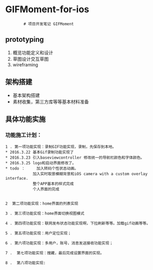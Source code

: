 # GIFMoment-for-ios
			# 项目开发笔记 GIFMoment

## prototyping			
1. 概览功能定义和设计
2. 草图设计交互草图
3. wireframing
 			
## 架构搭建
- 基本架构搭建
- 素材收集，第三方库等等基本材料准备
## 具体功能实施
### 功能施工计划：
	1 . 第一项功能实现：录制GIF功能实现，录制，先保存到本地。
	* 2016.3.22 基本Gif录制功能实现了
	* 2016.3.23 引入baseviewcontroller 修改统一的导航栏颜色和字体颜色。
	* 2016.3.25 logo和启动界面修改了。
	* todo ：	 加入转码个性状态动画。	
				加入实时取景模糊背景和iOS camera with a custom overlay interface.
				整个APP基本的样式完成
				个人界面的完成


	2  第二项功能实现：home界面的列表实现

	3 . 第三项功能实现：home界面切换视图模式

	4 . 第四项功能实现：联网发布状态功能实现啊，下拉刷新等等。加载gif动画等等。

	5 . 第五项功能实现：用户定位实现；

	6 . 第六项功能实现：多用户，账号，消息发送接收功能实现；

	7 .  第七项功能实现：搜藏，最后完成设置界面的实现。

	8 .  第八项功能实现:

